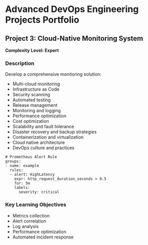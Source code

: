 # Advanced DevOps Engineering Projects Portfolio

## Project 3: Cloud-Native Monitoring System

**Complexity Level: Expert**

### Description


Develop a comprehensive monitoring solution:
- Multi-cloud monitoring
- Infrastructure as Code
- Security scanning
- Automated testing
- Release management
- Monitoring and logging
- Performance optimization
- Cost optimization
- Scalability and fault tolerance
- Disaster recovery and backup strategies
- Containerization and virtualization
- Cloud native architecture
- DevOps culture and practices

```
# Prometheus Alert Rule
groups:
- name: example
  rules:
  - alert: HighLatency
    expr: http_request_duration_seconds > 0.5
    for: 5m
    labels:
      severity: critical
```

### Key Learning Objectives

- Metrics collection
- Alert correlation
- Log analysis
- Performance optimization
- Automated incident response